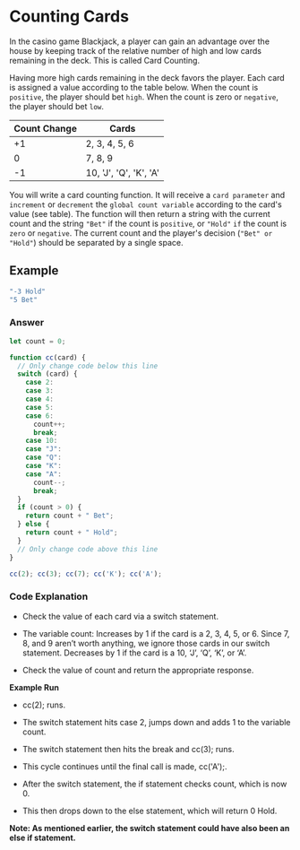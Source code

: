 # Counting Cards

In the casino game Blackjack, a player can gain an advantage
over the house by keeping track of the relative number of high
and low cards remaining in the deck. This is called Card Counting.

Having more high cards remaining in the deck favors
the player. Each card is assigned a value according to the table
below. When the count is `positive`, the player should bet `high`.
When the count is zero or `negative`, the player should bet `low`.

Count Change | Cards
--- | ---
+1 | 2, 3, 4, 5, 6
0 |	7, 8, 9
-1 | 10, 'J', 'Q', 'K', 'A'

You will write a card counting function. It will receive a
`card parameter` and `increment` or `decrement` the `global count variable`
according to the card's value (see table). The function
will then return a string with the current count and the string `"Bet"` if
the count is `positive`, or `"Hold"` `if` the count is `zero` or `negative`.
The current count and the player's decision (`"Bet" or "Hold"`) should be
separated by a single space.

## Example
```js
"-3 Hold"
"5 Bet"
```


### Answer

```js
let count = 0;

function cc(card) {
  // Only change code below this line
  switch (card) {
    case 2:
    case 3:
    case 4:
    case 5:
    case 6:
      count++;
      break;
    case 10:
    case "J":
    case "Q":
    case "K":
    case "A":
      count--;
      break;
  }
  if (count > 0) {
    return count + " Bet";
  } else {
    return count + " Hold";
  }
  // Only change code above this line
}

cc(2); cc(3); cc(7); cc('K'); cc('A');
```

### Code Explanation

* Check the value of each card via a switch statement.

* The variable count:
Increases by 1 if the card is a 2, 3, 4, 5, or 6.
Since 7, 8, and 9 aren’t worth anything, we ignore those cards in our switch statement.
Decreases by 1 if the card is a 10, ‘J’, ‘Q’, ‘K’, or ‘A’.

* Check the value of count and return the appropriate response.


**Example Run**

* cc(2); runs.

* The switch statement hits case 2, jumps down and adds 1 to the variable count.

* The switch statement then hits the break and cc(3); runs.

* This cycle continues until the final call is made, cc('A');.

* After the switch statement, the if statement checks count, which is now 0.

* This then drops down to the else statement, which will return 0 Hold.


**Note: As mentioned earlier, the switch statement could have also been an else if statement.**